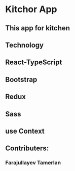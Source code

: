 # Kitchor App
## This app for kitchen 
## Technology
## **React-TypeScript** 
## **Bootstrap**
## **Redux** 
## **Sass**
## **use Context**

## Contributers: 
### Farajullayev Tamerlan
